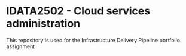 # IDATA2502 - Cloud services administration

This repository is used for the Infrastructure Delivery Pipeline portfolio assignment
